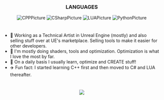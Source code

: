 <h3 align="center">LANGUAGES</h3>
<p align="center">
  <img alt="CPPPicture"        src="https://img.shields.io/badge/C%2B%2B-545d68?style=for-the-badge&logo=c%2B%2B&logoColor=white">
  <img alt="CSharpPicture"     src="https://img.shields.io/badge/C%23-545d68?style=for-the-badge&logo=c-sharp&logoColor=white">
  <img alt="LUAPicture"        src="https://img.shields.io/badge/Lua-545d68?style=for-the-badge&logo=lua&logoColor=white">
  <img alt="PythonPicture"     src="https://img.shields.io/badge/Python-545d68?style=for-the-badge&logo=python&logoColor=white">
</p>
<h1></h1>

- 👷 Working as a Technical Artist in Unreal Engine (mostly) and also selling stuff over at UE's marketplace. Selling tools to make it easier for other developers.
- 👷 I'm mostly doing shaders, tools and optimization. Optimization is what I love the most by far.
- 👀 On a daily basis I usually learn, optimize and CREATE stuff!
- ✈️ Fun fact: I started learning C++ first and then moved to C# and LUA thereafter.

<h1></h1>
<p align="center">
<img src="https://github-readme-stats.vercel.app/api/top-langs/?username=DirectRender&count_private=true&layout=compact&theme=nord&langs_count=69">
</p>
